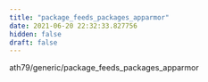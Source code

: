 ```yaml
---
title: "package_feeds_packages_apparmor"
date: 2021-06-20 22:32:33.827756
hidden: false
draft: false
---
```


ath79/generic/package_feeds_packages_apparmor

